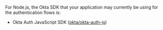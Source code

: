For Node.js, the Okta SDK that your application may currently be using for the authentication flows is:

* Okta Auth JavaScript SDK ([okta/okta-auth-js](https://github.com/okta/okta-auth-js/))
